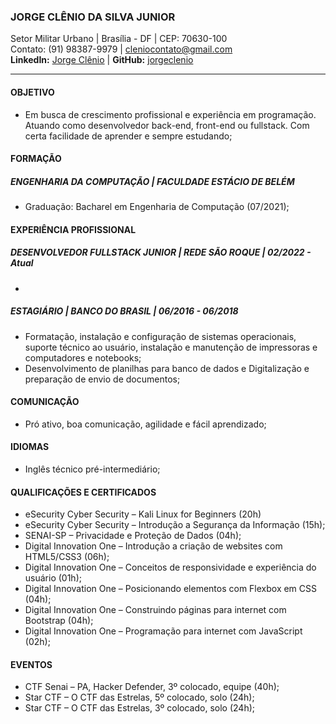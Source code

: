 ### JORGE CLÊNIO DA SILVA JUNIOR
Setor Militar Urbano | Brasília - DF | CEP: 70630-100<br>
Contato: (91) 98387-9979 | cleniocontato@gmail.com<br>
**LinkedIn:** [Jorge Clênio](https://www.linkedin.com/in/jrgcln) | **GitHub:** [jorgeclenio](https://github.com/jorgeclenio/)<br>
___
#### OBJETIVO 
* Em busca de crescimento profissional e experiência em programação.  Atuando como desenvolvedor back-end, front-end ou fullstack. Com certa facilidade de aprender e sempre estudando;

#### FORMAÇÃO
##### ENGENHARIA DA COMPUTAÇÃO | FACULDADE ESTÁCIO DE BELÉM
* Graduação: Bacharel em Engenharia de Computação (07/2021);

#### EXPERIÊNCIA PROFISSIONAL
##### DESENVOLVEDOR FULLSTACK JUNIOR | REDE SÃO ROQUE | 02/2022 - Atual
* 

##### ESTAGIÁRIO | BANCO DO BRASIL | 06/2016 - 06/2018
* Formatação, instalação e configuração de sistemas operacionais, suporte técnico ao usuário, instalação e manutenção de impressoras e computadores e notebooks;
* Desenvolvimento de planilhas para banco de dados e Digitalização e preparação de envio de documentos;

#### COMUNICAÇÃO
* Pró ativo, boa comunicação, agilidade e fácil aprendizado;

#### IDIOMAS
* Inglês técnico pré-intermediário;

#### QUALIFICAÇÕES E CERTIFICADOS
* eSecurity Cyber Security – Kali Linux for Beginners (20h)
* eSecurity Cyber Security – Introdução a Segurança da Informação (15h);
* SENAI-SP – Privacidade e Proteção de Dados (04h);
* Digital Innovation One – Introdução a criação de websites com HTML5/CSS3 (06h);
* Digital Innovation One – Conceitos de responsividade e experiência do usuário (01h);
* Digital Innovation One – Posicionando elementos com Flexbox em CSS (04h);
* Digital Innovation One – Construindo páginas para internet com Bootstrap (04h);
* Digital Innovation One – Programação para internet com JavaScript (02h);

#### EVENTOS
* CTF Senai – PA, Hacker Defender, 3º colocado, equipe (40h); 
* Star CTF – O CTF das Estrelas, 5º colocado, solo (24h);
* Star CTF – O CTF das Estrelas, 3º colocado, solo (24h);
